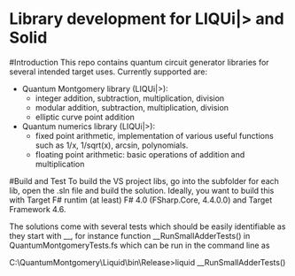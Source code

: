 Library development for LIQUi|> and Solid
=========================================

#Introduction 
This repo contains quantum circuit generator libraries for several intended target uses. Currently supported are: 
- Quantum Montgomery library (LIQUi|>): 
  - integer addition, subtraction, multiplication, division
  - modular addition, subtraction, multiplication, division
  - elliptic curve point addition
- Quantum numerics library (LIQUi|>): 
  - fixed point arithmetic, implementation of various useful functions such as 1/x, 1/sqrt(x), arcsin, polynomials. 
  - floating point arithmetic: basic operations of addition and multiplication

#Build and Test
To build the VS project libs, go into the subfolder for each lib, open the .sln file and build the solution. Ideally, you want to build this with Target F# runtim (at least) F# 4.0 (FSharp.Core, 4.4.0.0) and Target Framework 4.6. 

The solutions come with several tests which should be easily identifiable as they start with __, for instance function __RunSmallAdderTests() in QuantumMontgomeryTests.fs which can be run in the command line as

C:\QuantumMontgomery\Liquid\bin\Release>liquid __RunSmallAdderTests()

